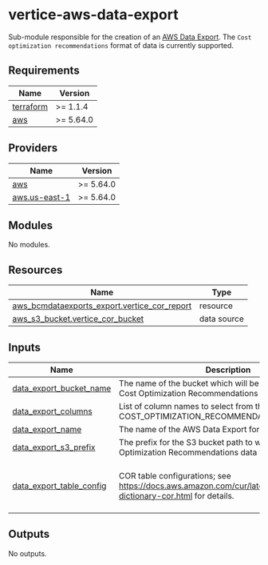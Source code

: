 # vertice-aws-data-export

Sub-module responsible for the creation of an [AWS Data Export](https://docs.aws.amazon.com/cur/latest/userguide/what-is-data-exports.html). The `Cost optimization recommendations` format of data is currently supported.

<!-- BEGIN_TF_DOCS -->
## Requirements

| Name | Version |
|------|---------|
| <a name="requirement_terraform"></a> [terraform](#requirement\_terraform) | >= 1.1.4 |
| <a name="requirement_aws"></a> [aws](#requirement\_aws) | >= 5.64.0 |

## Providers

| Name | Version |
|------|---------|
| <a name="provider_aws"></a> [aws](#provider\_aws) | >= 5.64.0 |
| <a name="provider_aws.us-east-1"></a> [aws.us-east-1](#provider\_aws.us-east-1) | >= 5.64.0 |

## Modules

No modules.

## Resources

| Name | Type |
|------|------|
| [aws_bcmdataexports_export.vertice_cor_report](https://registry.terraform.io/providers/hashicorp/aws/latest/docs/resources/bcmdataexports_export) | resource |
| [aws_s3_bucket.vertice_cor_bucket](https://registry.terraform.io/providers/hashicorp/aws/latest/docs/data-sources/s3_bucket) | data source |

## Inputs

| Name | Description | Type | Default | Required |
|------|-------------|------|---------|:--------:|
| <a name="input_data_export_bucket_name"></a> [data\_export\_bucket\_name](#input\_data\_export\_bucket\_name) | The name of the bucket which will be used to store the Cost Optimization Recommendations data for Vertice. | `string` | n/a | yes |
| <a name="input_data_export_columns"></a> [data\_export\_columns](#input\_data\_export\_columns) | List of column names to select from the COST\_OPTIMIZATION\_RECOMMENDATIONS table. | `list(string)` | `[]` | no |
| <a name="input_data_export_name"></a> [data\_export\_name](#input\_data\_export\_name) | The name of the AWS Data Export for Vertice. | `string` | `"vertice-cor-report"` | no |
| <a name="input_data_export_s3_prefix"></a> [data\_export\_s3\_prefix](#input\_data\_export\_s3\_prefix) | The prefix for the S3 bucket path to where the Cost Optimization Recommendations data will be saved. | `string` | n/a | yes |
| <a name="input_data_export_table_config"></a> [data\_export\_table\_config](#input\_data\_export\_table\_config) | COR table configurations; see https://docs.aws.amazon.com/cur/latest/userguide/table-dictionary-cor.html for details. | <pre>object({<br>    INCLUDE_ALL_RECOMMENDATIONS = string<br>    FILTER                      = string<br>  })</pre> | <pre>{<br>  "FILTER": "{}",<br>  "INCLUDE_ALL_RECOMMENDATIONS": "TRUE"<br>}</pre> | no |

## Outputs

No outputs.
<!-- END_TF_DOCS -->
